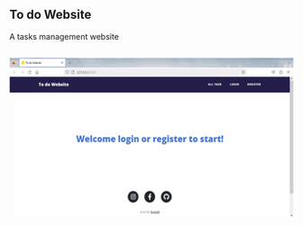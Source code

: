 ## To do Website

A tasks management website


<h2 align="center">
  <img src="ezgif_com-animated-gif-maker.gif" />
</h2>